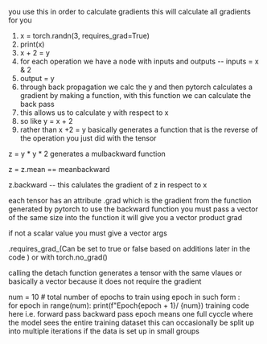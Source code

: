 you use this in order to calculate gradients 
this will calculate all gradients for you

1. x = torch.randn(3, requires_grad=True)
2. print(x)
3. x + 2 = y
4. for each operation we have a node with inputs and outputs -- inputs = x & 2 
5. output = y
6. through back propagation we calc the y and then pytorch calculates a gradient by making a function, with this function we can calculate the  back pass 
7. this allows us to calculate y with respect to x 
8. so like y = x + 2
9. rather than x +2 = y
basically generates a function that is the reverse of the operation you just did with the tensor

z = y * y * 2 
generates a mulbackward function 


 z = z.mean == meanbackward

z.backward -- this calulates the gradient of z in respect to x 


each tensor has an attribute .grad which is the gradient from the function generated by pytorch
to use the backward function you must pass a vector of the same size into the function it will give you a vector product grad

if not a scalar value you must give a vector args

.requires_grad_(Can be set to true or false based on additions later in the code )
or with torch.no_grad()

calling the detach function generates a tensor with the same vlaues or basically a vector because it does not require the gradient

num = 10  # total number of epochs to train
	using epoch in such form :  
	for epoch in range(num):
		print(f"Epoch{epoch + 1}/ {num})
			training code here i.e. forward pass backward pass
epoch means one full cyccle where the model sees the entire training dataset this can occasionally be split up into multiple iterations if the data is set up in small groups

